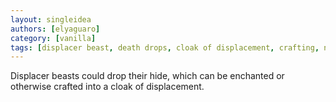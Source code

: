 ```yaml
---
layout: singleidea
authors: [elyaguaro]
category: [vanilla]
tags: [displacer beast, death drops, cloak of displacement, crafting, new object]
---
```

Displacer beasts could drop their hide, which can be enchanted or otherwise
crafted into a cloak of displacement.

